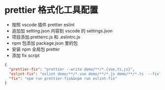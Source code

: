 # prettier 格式化工具配置

- 按照 vscode 插件 prettier eslint
- 追加加 setting.json 内容到 vscode 的 settings.json
- 项目添加.pretterrc.js 和 .eslintrc.js
- npm 包添加 package.json 里的包
- 安装 npm 全局包 pretter
- 添加 fix script

```json
{
  "prettier-fix": "prettier --write demo/**/*.{vue,ts,js}",
  "eslint-fix": "eslint demo/**/*.vue demo/**/*.js demo/**/*.ts  --fix",
  "fix": "npm run prettier-fix&&npm run eslint-fix"
}
```
